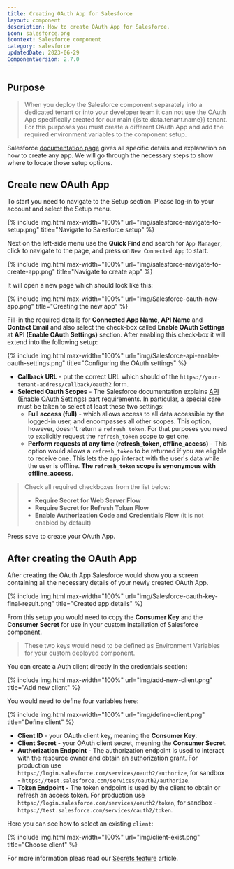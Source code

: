 ```yaml
---
title: Creating OAuth App for Salesforce
layout: component
description: How to create OAuth App for Salesforce.
icon: salesforce.png
icontext: Salesforce component
category: salesforce
updatedDate: 2023-06-29
ComponentVersion: 2.7.0
---
```


## Purpose

> When you deploy the Salesforce component separately into a dedicated tenant or
> into your developer team it can not use the OAuth App specifically created for
> our main {{site.data.tenant.name}} tenant. For this purposes you must create a
> different OAuth App and add the required environment variables to the component setup.

Salesforce [documentation page](https://help.salesforce.com/articleView?id=connected_app_create.htm&type=5)
gives all specific details and explanation on how to create any app. We will go
through the necessary steps to show where to locate those setup options.

## Create new OAuth App

To start you need to navigate to the Setup section. Please log-in to your account
and select the Setup menu.

{% include img.html max-width="100%" url="img/salesforce-navigate-to-setup.png" title="Navigate to Salesforce setup" %}

Next on the left-side menu use the **Quick Find** and search for `App Manager`,
click to navigate to the page, and press on `New Connected App` to start.

{% include img.html max-width="100%" url="img/salesforce-navigate-to-create-app.png" title="Navigate to create app" %}

It will open a new page which should look like this:

{% include img.html max-width="100%" url="img/Salesforce-oauth-new-app.png" title="Creating the new app" %}

Fill-in the required details for **Connected App Name**, **API Name** and
**Contact Email** and also select the check-box called **Enable OAuth Settings**
at **API (Enable OAuth Settings)** section. After enabling this check-box it will
extend into the following setup:

{% include img.html max-width="100%" url="img/Salesforce-api-enable-oauth-settings.png" title="Configuring the OAuth settings" %}

*  **Callback URL** - put the correct URL which should of the `https://your-tenant-address/callback/oauth2` form.
*  **Selected Oauth Scopes** - The Salesforce documentation explains [API (Enable OAuth Settings)](https://help.salesforce.com/articleView?id=connected_app_create.htm&type=5) part requirements. In particular, a special care must be taken to select at least these two settings:
   *   **Full access (full)** - which allows access to all data accessible by the logged-in user, and encompasses all other scopes. This option, however, doesn't return a `refresh_token`. For that purposes you need to explicitly request the `refresh_token` scope to get one.
   *   **Perform requests at any time (refresh_token, offline_access)** - This option would allows a `refresh_token` to be returned if you are eligible to receive one. This lets the app interact with the user's data while the user is offline. **The `refresh_token` scope is synonymous with offline_access**.

> Check all required checkboxes from the list below:
>   * **Require Secret for Web Server Flow**
>   * **Require Secret for Refresh Token Flow**
>   * **Enable Authorization Code and Credentials Flow** (it is not enabled by default)


Press save to create your OAuth App.

## After creating the OAuth App

After creating the OAuth App Salesforce would show you a screen containing all
the necessary details of your newly created OAuth App.

{% include img.html max-width="100%" url="img/Salesforce-oauth-key-final-result.png" title="Created app details" %}

From this setup you would need to copy the **Consumer Key** and the **Consumer Secret**
for use in your custom installation of Salesforce component.

> These two keys would need to be defined as Environment Variables for your
> custom deployed component.

You can create a Auth client directly in the credentials section:

{% include img.html max-width="100%" url="img/add-new-client.png" title="Add new client" %}

You would need to define four variables here:

{% include img.html max-width="100%" url="img/define-client.png" title="Define client" %}

*   **Client ID** - your OAuth client key, meaning the **Consumer Key**.
*   **Client Secret** - your OAuth client secret, meaning the **Consumer Secret**.
*   **Authorization Endpoint** - The authorization endpoint is used to interact with the resource owner and obtain an authorization grant. For production use `https://login.salesforce.com/services/oauth2/authorize`, for sandbox - `https://test.salesforce.com/services/oauth2/authorize`.
*   **Token Endpoint** - The token endpoint is used by the client to obtain or refresh an access token. For production use `https://login.salesforce.com/services/oauth2/token`, for sandbox - `https://test.salesforce.com/services/oauth2/token`.

Here you can see how to select an existing `client`:

{% include img.html max-width="100%" url="img/client-exist.png" title="Choose client" %}

For more information pleas read our [Secrets feature](/getting-started/secrets) article.
